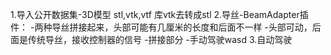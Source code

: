 1.导入公开数据集-3D模型 stl,vtk,vtf 库vtk去转成stl
2.导丝-BeamAdapter插件：
    -两种导丝拼接起来，头部可能有几厘米的长度和后面不一样
    -头部可动，后面是传统导丝，接收控制器的信号
    -拼接部分
    -手动驾驶wasd
3.自动驾驶